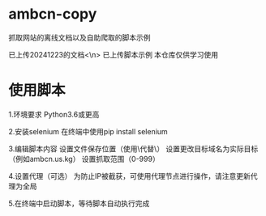 # ambcn-copy
抓取网站的离线文档以及自助爬取的脚本示例

已上传20241223的文档<\n>
已上传脚本示例
本仓库仅供学习使用

# 使用脚本

1.环境要求
Python3.6或更高

2.安装selenium
在终端中使用pip install selenium

3.编辑脚本内容
设置文件保存位置（使用\\代替\）
设置更改目标域名为实际目标（例如ambcn.us.kg）
设置抓取范围（0-999）

4.设置代理（可选）
为防止IP被截获，可使用代理节点进行操作，请注意更新代理为全局

5.在终端中启动脚本，等待脚本自动执行完成
